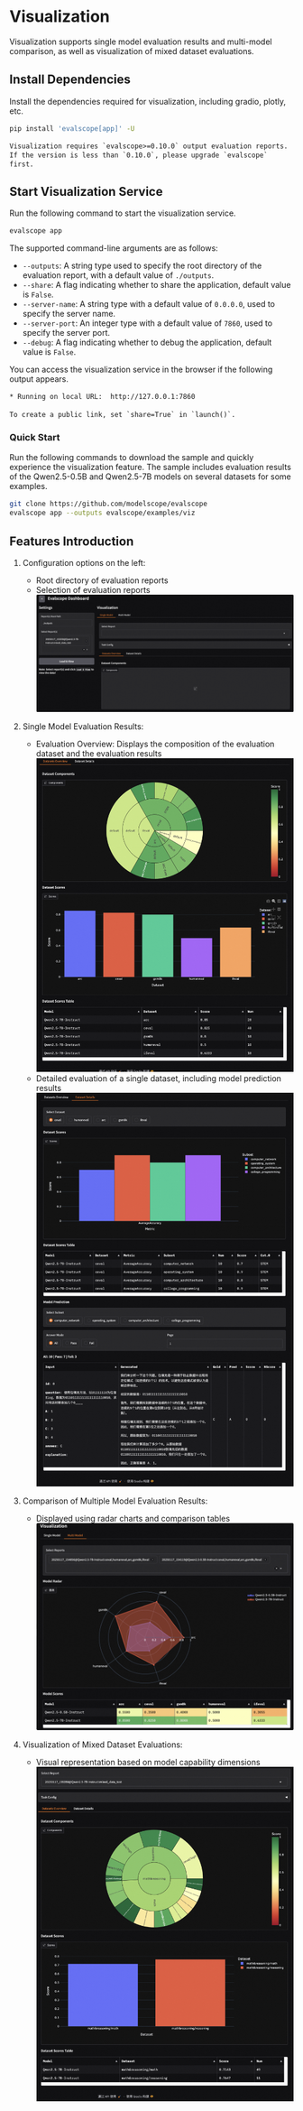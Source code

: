 # Visualization

Visualization supports single model evaluation results and multi-model comparison, as well as visualization of mixed dataset evaluations.

## Install Dependencies

Install the dependencies required for visualization, including gradio, plotly, etc.
```bash
pip install 'evalscope[app]' -U
```

```{note}
Visualization requires `evalscope>=0.10.0` output evaluation reports. If the version is less than `0.10.0`, please upgrade `evalscope` first.
```

## Start Visualization Service

Run the following command to start the visualization service.
```bash
evalscope app
```
The supported command-line arguments are as follows:

- `--outputs`: A string type used to specify the root directory of the evaluation report, with a default value of `./outputs`.
- `--share`: A flag indicating whether to share the application, default value is `False`.
- `--server-name`: A string type with a default value of `0.0.0.0`, used to specify the server name.
- `--server-port`: An integer type with a default value of `7860`, used to specify the server port.
- `--debug`: A flag indicating whether to debug the application, default value is `False`.

You can access the visualization service in the browser if the following output appears.
```text
* Running on local URL:  http://127.0.0.1:7860

To create a public link, set `share=True` in `launch()`.
```

### Quick Start

Run the following commands to download the sample and quickly experience the visualization feature. The sample includes evaluation results of the Qwen2.5-0.5B and Qwen2.5-7B models on several datasets for some examples.

```bash
git clone https://github.com/modelscope/evalscope
evalscope app --outputs evalscope/examples/viz
```

## Features Introduction

1. Configuration options on the left:
   - Root directory of evaluation reports
   - Selection of evaluation reports
   ![alt text](./images/setting.png)

2. Single Model Evaluation Results:
   - Evaluation Overview: Displays the composition of the evaluation dataset and the evaluation results
   ![alt text](./images/report_overview.png)
   - Detailed evaluation of a single dataset, including model prediction results
   ![alt text](./images/report_details.png)

3. Comparison of Multiple Model Evaluation Results:
   - Displayed using radar charts and comparison tables
   ![alt text](./images/model_compare.png)

4. Visualization of Mixed Dataset Evaluations:
   - Visual representation based on model capability dimensions
   ![alt text](./images/collection.png)